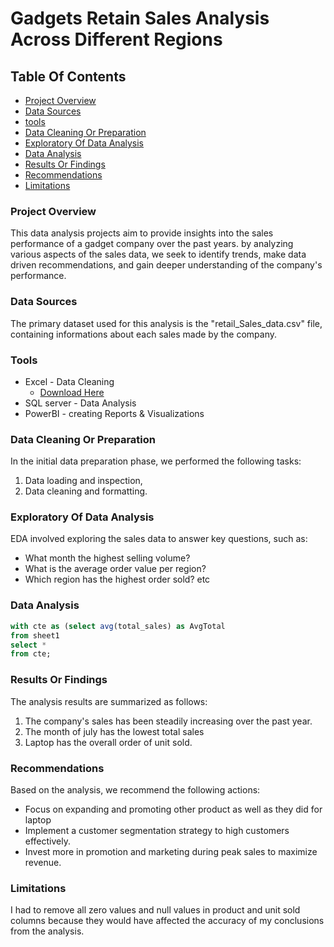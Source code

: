 # Gadgets Retain Sales Analysis Across Different Regions


## Table Of Contents

- [Project Overview](#project-overview)
- [Data Sources](#data-sources)
- [tools](#tools)
- [Data Cleaning Or Preparation](#data-cleaning-or-preparation)
- [Exploratory Of Data Analysis](#exploratory-of-data-analysis)
- [Data Analysis](#data-analysis)
- [Results Or Findings](#results-or-findings)
- [Recommendations](#recommendations)
- [Limitations](#limitations)
### Project Overview 

This data analysis projects aim to provide insights into the sales performance of a gadget company over the past years. by analyzing various aspects of the sales data, we seek to identify trends, make data driven recommendations, and gain deeper understanding of the company's performance.

### Data Sources

The primary dataset used for this analysis is the "retail_Sales_data.csv" file, containing informations about each sales made by the company.

### Tools 

- Excel - Data Cleaning
   - [Download Here](https://microsoft.com)
- SQL server - Data Analysis
- PowerBI - creating Reports & Visualizations


### Data Cleaning Or Preparation

In the initial data preparation phase, we performed the following tasks:
1. Data loading and inspection,
2. Data cleaning and formatting.

### Exploratory Of Data Analysis

EDA involved exploring the sales data to answer key questions, such as:

- What month the highest selling volume?
- What is the average order value per region?
- Which region has the highest order sold? etc
  
### Data Analysis

```sql
with cte as (select avg(total_sales) as AvgTotal
from sheet1
select *
from cte;
```

### Results Or Findings

The analysis results are summarized as follows:
1. The company's sales has been steadily increasing over the past year.
2. The month of july has the lowest total sales
3. Laptop has the overall order of unit sold.

### Recommendations

Based on the analysis, we recommend the following actions:
- Focus on expanding and promoting other product as well as they did for laptop
- Implement a customer segmentation strategy to high customers effectively.
- Invest more in promotion and marketing during peak sales to maximize revenue.

### Limitations

I had to remove all zero values and null values in product and unit sold columns because they would have affected the accuracy of my conclusions from the analysis.


 
